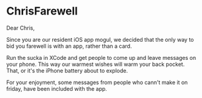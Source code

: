 ChrisFarewell
=============
Dear Chris,

Since you are our resident iOS app mogul, we decided that the only way to bid you farewell is with an app, rather than a card.

Run the sucka in XCode and get people to come up and leave messages on your phone. This way our warmest wishes will warm your back pocket. That, or it's the iPhone battery about to explode.

For your enjoyment, some messages from people who cann't make it on friday, have been included with the app.
